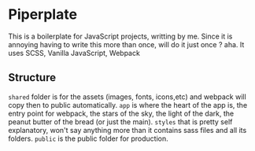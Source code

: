 # Piperplate

This is a boilerplate for JavaScript projects, writting by me. Since it is annoying having to write this more than once, will do it just once ? aha.
It uses SCSS, Vanilla JavaScript, Webpack

## Structure

`shared` folder is for the assets (images, fonts, icons,etc) and webpack will copy then to public automatically.
`app` is where the heart of the app is, the entry point for webpack, the stars of the sky, the light of the dark, the peanut butter of the bread (or just the main).
`styles` that is pretty self explanatory, won't say anything more than it contains sass files and all its folders.
`public` is the public folder for production.
